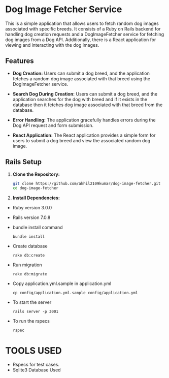 # Dog Image Fetcher Service

This is a simple application that allows users to fetch random dog images associated with specific breeds. It consists of a Ruby on Rails backend for handling dog creation requests and a DogImageFetcher service for fetching dog images from a Dog API. Additionally, there is a React application for viewing and interacting with the dog images.

## Features

- **Dog Creation:** Users can submit a dog breed, and the application fetches a random dog image associated with that breed using the DogImageFetcher service.

- **Search Dog During Creation:** Users can submit a dog breed, and the application searches for the dog with breed and if it exists in the database then it fetches dog image associated with that breed from the database.

- **Error Handling:** The application gracefully handles errors during the Dog API request and form submission.

- **React Application:** The React application provides a simple form for users to submit a dog breed and view the associated random dog image.

## Rails Setup

1. **Clone the Repository:**
   ```bash
   git clone https://github.com/akhil2109kumar/dog-image-fetcher.git
   cd dog-image-fetcher
   ```
2. **Install Dependencies:**
* Ruby version
  3.0.0

* Rails version
  7.0.8

* bundle install command
  ```
  bundle install
  ```
* Create database
  ```
  rake db:create
  ```
  
* Run migration
  ```
  rake db:migrate
  ```

* Copy application.yml.sample in application.yml 
  ```
  cp config/application.yml.sample config/application.yml
  ```

* To start the server
  ```
  rails server -p 3001
  ```

* To run the rspecs
  ```
  rspec
  ```

# TOOLS USED

* Rspecs for test cases.
* Sqlite3 Database Used
